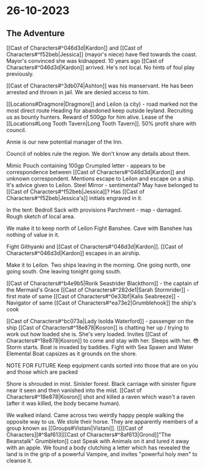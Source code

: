 # 26-10-2023

## The Adventure
[[Cast of Characters#^046d3d|Kardon]] and [[Cast of Characters#^f52beb|Jessica]] (mayor's niece) have fled towards the coast.
Mayor's convinced she was kidnapped.
10 years ago [[Cast of Characters#^046d3d|Kardon]] arrived. He's not local.
No hints of foul play previously.

[[Cast of Characters#^3db074|Ashton]] was his manservant. He has been arrested and thrown in jail. We are denied access to him.

[[Locations#Dragmore|Dragmore]] and Leilon (a city) - road marked not the most direct route
Heading for abandoned keep outside leyland.
Recruiting us as bounty hunters. Reward of 500gp for him alive. Lease of the [[Locations#Long Tooth Tavern|Long Tooth Tavern]]. 50% profit share with council.

Annie is our new potential manager of the Inn.

Council of nobles rule the region. We don't know any details about them.

Mimic
Pouch containing 100gp
Crumpled letter - appears to be correspondence between [[Cast of Characters#^046d3d|Kardon]] and unknown correspondent.
Mentions escape to Leilon and escape on a ship. It's advice given to Leilon.
Steel Mirror - sentimental? May have belonged to [[Cast of Characters#^f52beb|Jessica]]? Has [[Cast of Characters#^f52beb|Jessica's]] initials engraved in it.

In the tent:
Bedroll
Sack with provisions
Parchment - map - damaged. Rough sketch of local area.


We make it to keep north of Leilon
Fight Banshee.
Cave with Banshee has nothing of value in it.


Fight Githyanki and [[Cast of Characters#^046d3d|Kardon]]. [[Cast of Characters#^046d3d|Kardon]] escapes in an airship.

Make it to Leilon. Two ships leaving in the morning. One going north, one going south. One leaving tonight going south.

[[Cast of Characters#^b4e9b5|Rorik Seastrider Blackthorn]] - the captain of the Mermaid's Grace
[[Cast of Characters#^282de1|Sarah Stormrider]] - first mate of same
[[Cast of Characters#^0e33bf|Kalis Seabreeze]] - Navigator of same
[[Cast of Characters#^ea73e2|Grumblehook]] the ship's cook

[[Cast of Characters#^bc073a|Lady Isolda Waterford]] - passenger on the ship
[[Cast of Characters#^18e878|Kosron]] is chatting her up / trying to work out how loaded she is. She's very loaded.
Invites [[Cast of Characters#^18e878|Kosron]] to come and stay with her.
Sleeps with her. 😳
Storm starts.
Boat is invaded by baddies.
Fight with Sea Spawn and Water Elemental
Boat capsizes as it grounds on the shore.

NOTE FOR FUTURE Keep equipment cards sorted into those that are on you and those which are packed

Shore is shrouded in mist. Sinister forest.
Black carriage with sinister figure near it seen and then vanished into the mist.
[[Cast of Characters#^18e878|Kosron]] shot and killed a raven which wasn't a raven (after it was killed, the body became human).

We walked inland. Came across two weirdly happy people walking the opposite way to us.
We stole their horse. They are apparently members of a group known as [[Groups#Vistani|Vistani]].
[[[[Cast of Characters]]#^8af613|[[Cast of Characters#^8af613|Grond]]"The Beanstalk" Grumbleton]] cast Speak with Animals on it and lured it away with an apple.
We found a body clutching a letter which has revealed the land is in the grip of a powerful Vampire, and invites "powerful holy men" to cleanse it.
